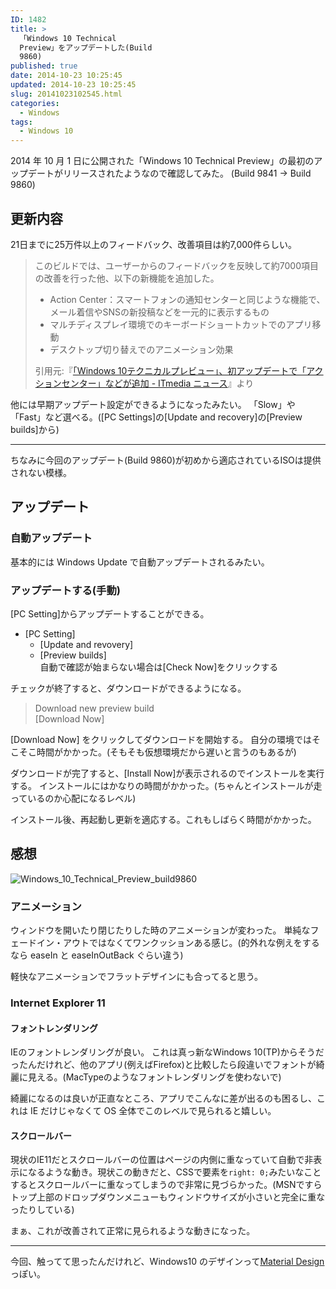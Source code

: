 ```yaml
---
ID: 1482
title: >
  「Windows 10 Technical
  Preview」をアップデートした(Build
  9860)
published: true
date: 2014-10-23 10:25:45
updated: 2014-10-23 10:25:45
slug: 20141023102545.html
categories:
  - Windows
tags:
  - Windows 10
---
```


2014 年 10 月 1 日に公開された「Windows 10 Technical Preview」の最初のアップデートがリリースされたようなので確認してみた。
(Build 9841 -> Build 9860)

<!--more-->
<h2>更新内容</h2>
21日までに25万件以上のフィードバック、改善項目は約7,000件らしい。

<blockquote><p>このビルドでは、ユーザーからのフィードバックを反映して約7000項目の改善を行った他、以下の新機能を追加した。</p><ul><li>Action Center：スマートフォンの通知センターと同じような機能で、メール着信やSNSの新投稿などを一元的に表示するもの
</li><li>マルチディスプレイ環境でのキーボードショートカットでのアプリ移動
</li><li>デスクトップ切り替えでのアニメーション効果
</li></ul><footer>引用元:『<a href="http://www.itmedia.co.jp/news/articles/1410/22/news044.html" target="_blank">「Windows 10テクニカルプレビュー」、初アップデートで「アクションセンター」などが追加 - ITmedia ニュース</a>』より</footer>
</blockquote>

他には早期アップデート設定ができるようになったみたい。
「Slow」や「Fast」など選べる。([PC Settings]の[Update and recovery]の[Preview builds]から)

<hr>
ちなみに今回のアップデート(Build 9860)が初めから適応されているISOは提供されない模様。

<h2>アップデート</h2>
<h3>自動アップデート</h3>
基本的には Windows Update で自動アップデートされるみたい。

<h3>アップデートする(手動)</h3>
[PC Setting]からアップデートすることができる。
<ul>
 <li>[PC Setting] 
  <ul>
   <li>[Update and revovery]</li>
   <li>[Preview builds] <br>自動で確認が始まらない場合は[Check Now]をクリックする</li>
  </ul>
 </li>
</ul>
チェックが終了すると、ダウンロードができるようになる。

<blockquote>Download new preview build <br>[Download Now]</blockquote>

[Download Now] をクリックしてダウンロードを開始する。
自分の環境ではそこそこ時間がかかった。<span class="text-muted">(そもそも仮想環境だから遅いと言うのもあるが)</span>

ダウンロードが完了すると、[Install Now]が表示されるのでインストールを実行する。
インストールにはかなりの時間がかかった。<span class="text-muted">(ちゃんとインストールが走っているのか心配になるレベル)</span>

インストール後、再起動し更新を適応する。これもしばらく時間がかかった。

<h2>感想</h2>
<img src="//b.0218.jp/images/Windows_10_Technical_Preview_build9860.png" alt="Windows_10_Technical_Preview_build9860"/>
<h3>アニメーション</h3>
ウィンドウを開いたり閉じたりした時のアニメーションが変わった。
単純なフェードイン・アウトではなくてワンクッションある感じ。<span class="text-muted">(的外れな例えをするなら easeIn と easeInOutBack ぐらい違う)</span>

軽快なアニメーションでフラットデザインにも合ってると思う。

<h3>Internet Explorer 11</h3>
<h4>フォントレンダリング</h4>
IEのフォントレンダリングが良い。
これは真っ新なWindows 10(TP)からそうだったんだけれど、他のアプリ(例えばFirefox)と比較したら段違いでフォントが綺麗に見える。(MacTypeのようなフォントレンダリングを使わないで)

綺麗になるのは良いが正直なところ、アプリでこんなに差が出るのも困るし、これは IE だけじゃなくて OS 全体でこのレベルで見られると嬉しい。

<h4>スクロールバー</h4>
現状のIE11だとスクロールバーの位置はページの内側に重なっていて自動で非表示になるような動き。現状この動きだと、CSSで要素を<code>right: 0;</code>みたいなことするとスクロールバーに重なってしまうので非常に見づらかった。(MSNですらトップ上部のドロップダウンメニューもウィンドウサイズが小さいと完全に重なったりしている)

まぁ、これが改善されて正常に見られるような動きになった。

<hr>

今回、触ってて思ったんだけれど、Windows10 のデザインって<a href="http://www.google.com/design/spec/material-design/introduction.html">Material Design</a>っぽい。
